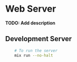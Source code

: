 # Web Server

**TODO: Add description**

## Development Server
```bash
    # To run the server
    mix run --no-halt
```

